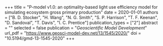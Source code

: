 +++
title = "P-model v1.0: an optimality-based light use efficiency model for simulating ecosystem gross primary production"
date = 2020-01-01
authors = ["B. D. Stocker", "H. Wang", "N. G. Smith", "S. P. Harrison", "T. F. Keenan", "D. Sandoval", "T. Davis", "I. C. Prentice"]
publication_types = ["2"]
abstract = ""
selected = false
publication = "*Geoscientific Model Development*"
url_pdf = "https://www.geosci-model-dev.net/13/1545/2020/"
doi = "10.5194/gmd-13-1545-2020"
+++

